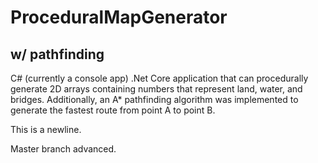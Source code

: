 # ProceduralMapGenerator 
## w/ pathfinding

C# (currently a console app) .Net Core application that can procedurally generate 2D arrays containing numbers that represent land, water, and bridges.
Additionally, an A* pathfinding algorithm was implemented to generate the fastest route from point A to point B.

This is a newline.

Master branch advanced.
